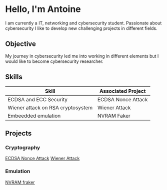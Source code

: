 # Hello, I'm Antoine

I am currently a IT, networking and cybersecurity student. Passionate about cybersecurity I like to develop new challenging projects in different fields. 

## Objective

My journey in cybersecurity led me into working in different elements but I would like to become cybersecurity researcher. 

## Skills

| Skill                                         | Associated Project         |
|-----------------------------------------------|----------------------------|
| ECDSA and ECC Security      | ECDSA Nonce Attack |
| Wiener attack on RSA cryptosystem | Wiener Attack |
| Embeedded emulation  | NVRAM Faker |

## Projects

### Cryptography
[ECDSA Nonce Attack](https://github.com/antcpl/ECDSA-same-nonce-attack)
[Wiener Attack](https://github.com/antcpl/wiener-attack)

### Emulation
[NVRAM fraker](URL)


